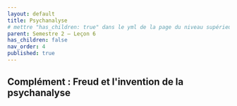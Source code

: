 ```yaml
---
layout: default
title: Psychanalyse
# mettre "has_children: true" dans le yml de la page du niveau supérieur
parent: Semestre 2 – Leçon 6
has_children: false
nav_order: 4
published: true
---
```

## Complément : Freud et l'invention de la psychanalyse

